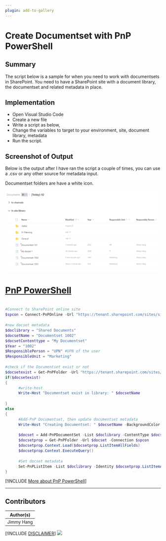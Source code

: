 ```yaml
---
plugin: add-to-gallery
---
```


# Create Documentset with PnP PowerShell 

## Summary

The script below is a sample for when you need to work with documentsets in SharePoint. 
You need to have a SharePoint site with a document library, the documentset and related metadata in place.


## Implementation

- Open Visual Studio Code
- Create a new file
- Write a script as below,
- Change the variables to target to your environment, site, document library, metadata
- Run the script.
 
## Screenshot of Output 

Below is the output after I have ran the script a couple of times, you can use a .csv or any other source for metadata input.
 
Documentset folders are have a white icon.

![Example Screenshot](assets/docset06.png)

# [PnP PowerShell](#tab/pnpps)
```powershell

#Connect to SharePoint online site
$spcon = Connect-PnPOnline -Url "https://tenant.sharepoint.com/sites/site" -Interactive -ReturnConnection

#new docset metadata
$doclibrary = "Shared Documents"
$docsetName = "Documentset 1002"
$docsetContenttype = "My Documentset"
$Year = "1002"
$ResponsiblePerson = "UPN" #UPN of the user
$ResponsibleUnit = "Marketing"

#check if the Documentset exist or not
$docsetexist = Get-PnPFolder -Url "https://tenant.sharepoint.com/sites/sites/$doclibrary/$docsetName" -Connection $spcon -ErrorAction SilentlyContinue
if($docsetexist)
{
      #write-host
      Write-Host "Documentset exist in library: " $docsetName 
            
}
else 
{
      #Add-PnP Documentset, then update documentset metadata
      Write-Host "Creating Documentset: " $docsetName -BackgroundColor Green

      $docset = Add-PnPDocumentSet -List $doclibrary -ContentType $docsetContenttype -Name $docsetName -Connection $spcon
      $docsetprop = Get-PnPFolder -Url $docset -Connection $spcon
      $docsetprop.Context.Load($docsetprop.ListItemAllFields)
      $docsetprop.Context.ExecuteQuery()

      #Set docset metadata
      Set-PnPListItem -List $doclibrary -Identity $docsetprop.ListItemAllFields.Id -Values @{Year="$Year"; Responsible_x0020_Person="$ResponsiblePerson"; Responsible_x0020_Unit="$ResponsibleUnit"} -Connection $spcon
}

```
[!INCLUDE [More about PnP PowerShell](../../docfx/includes/MORE-PNPPS.md)]
***


## Contributors

| Author(s) |
|-----------|
| Jimmy Hang|

[!INCLUDE [DISCLAIMER](../../docfx/includes/DISCLAIMER.md)]
<img src="https://pnptelemetry.azurewebsites.net/script-samples/scripts/spo-create-documentset" aria-hidden="true" />
